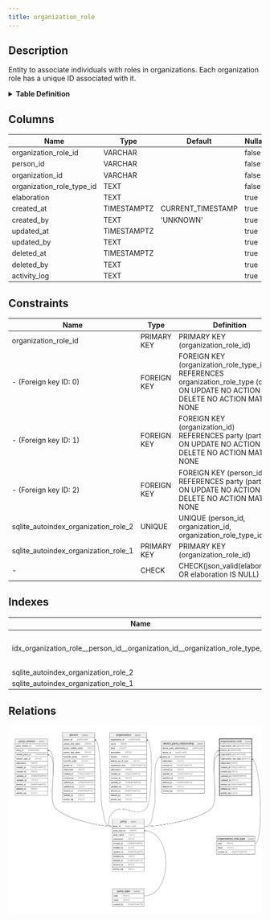 ```yaml
---
title: organization_role
---
```


## Description

Entity to associate individuals with roles in organizations. Each organization
role has a unique ID associated with it.

<details>
<summary><strong>Table Definition</strong></summary>

```sql
CREATE TABLE "organization_role" (
    "organization_role_id" VARCHAR PRIMARY KEY NOT NULL,
    "person_id" VARCHAR NOT NULL,
    "organization_id" VARCHAR NOT NULL,
    "organization_role_type_id" TEXT NOT NULL,
    "elaboration" TEXT CHECK(json_valid(elaboration) OR elaboration IS NULL),
    "created_at" TIMESTAMPTZ DEFAULT CURRENT_TIMESTAMP,
    "created_by" TEXT DEFAULT 'UNKNOWN',
    "updated_at" TIMESTAMPTZ,
    "updated_by" TEXT,
    "deleted_at" TIMESTAMPTZ,
    "deleted_by" TEXT,
    "activity_log" TEXT,
    FOREIGN KEY("person_id") REFERENCES "party"("party_id"),
    FOREIGN KEY("organization_id") REFERENCES "party"("party_id"),
    FOREIGN KEY("organization_role_type_id") REFERENCES "organization_role_type"("code"),
    UNIQUE("person_id", "organization_id", "organization_role_type_id")
)
```

</details>

## Columns

| Name                      | Type        | Default           | Nullable | Parents                                                                                       | Comment                                                 |
| ------------------------- | ----------- | ----------------- | -------- | --------------------------------------------------------------------------------------------- | ------------------------------------------------------- |
| organization_role_id      | VARCHAR     |                   | false    |                                                                                               | {"isSqlDomainZodDescrMeta":true,"isVarChar":true}       |
| person_id                 | VARCHAR     |                   | false    | [party](/surveilr/reference/db/surveilr-state-schema/party)                                   | {"isSqlDomainZodDescrMeta":true,"isVarChar":true}       |
| organization_id           | VARCHAR     |                   | false    | [party](/surveilr/reference/db/surveilr-state-schema/party)                                   | {"isSqlDomainZodDescrMeta":true,"isVarChar":true}       |
| organization_role_type_id | TEXT        |                   | false    | [organization_role_type](/surveilr/reference/db/surveilr-state-schema/organization_role_type) |                                                         |
| elaboration               | TEXT        |                   | true     |                                                                                               | {"isSqlDomainZodDescrMeta":true,"isJsonText":true}      |
| created_at                | TIMESTAMPTZ | CURRENT_TIMESTAMP | true     |                                                                                               |                                                         |
| created_by                | TEXT        | 'UNKNOWN'         | true     |                                                                                               |                                                         |
| updated_at                | TIMESTAMPTZ |                   | true     |                                                                                               |                                                         |
| updated_by                | TEXT        |                   | true     |                                                                                               |                                                         |
| deleted_at                | TIMESTAMPTZ |                   | true     |                                                                                               |                                                         |
| deleted_by                | TEXT        |                   | true     |                                                                                               |                                                         |
| activity_log              | TEXT        |                   | true     |                                                                                               | {"isSqlDomainZodDescrMeta":true,"isJsonSqlDomain":true} |

## Constraints

| Name                                 | Type        | Definition                                                                                                                          |
| ------------------------------------ | ----------- | ----------------------------------------------------------------------------------------------------------------------------------- |
| organization_role_id                 | PRIMARY KEY | PRIMARY KEY (organization_role_id)                                                                                                  |
| - (Foreign key ID: 0)                | FOREIGN KEY | FOREIGN KEY (organization_role_type_id) REFERENCES organization_role_type (code) ON UPDATE NO ACTION ON DELETE NO ACTION MATCH NONE |
| - (Foreign key ID: 1)                | FOREIGN KEY | FOREIGN KEY (organization_id) REFERENCES party (party_id) ON UPDATE NO ACTION ON DELETE NO ACTION MATCH NONE                        |
| - (Foreign key ID: 2)                | FOREIGN KEY | FOREIGN KEY (person_id) REFERENCES party (party_id) ON UPDATE NO ACTION ON DELETE NO ACTION MATCH NONE                              |
| sqlite_autoindex_organization_role_2 | UNIQUE      | UNIQUE (person_id, organization_id, organization_role_type_id)                                                                      |
| sqlite_autoindex_organization_role_1 | PRIMARY KEY | PRIMARY KEY (organization_role_id)                                                                                                  |
| -                                    | CHECK       | CHECK(json_valid(elaboration) OR elaboration IS NULL)                                                                               |

## Indexes

| Name                                                                         | Definition                                                                                                                                                                      |
| ---------------------------------------------------------------------------- | ------------------------------------------------------------------------------------------------------------------------------------------------------------------------------- |
| idx_organization_role__person_id__organization_id__organization_role_type_id | CREATE INDEX "idx_organization_role__person_id__organization_id__organization_role_type_id" ON "organization_role"("person_id", "organization_id", "organization_role_type_id") |
| sqlite_autoindex_organization_role_2                                         | UNIQUE (person_id, organization_id, organization_role_type_id)                                                                                                                  |
| sqlite_autoindex_organization_role_1                                         | PRIMARY KEY (organization_role_id)                                                                                                                                              |

## Relations

![er](../../../../../../assets/organization_role.svg)
